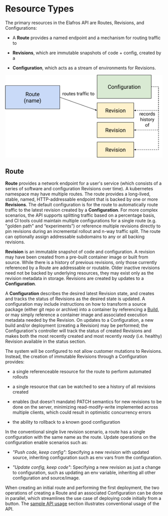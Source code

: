 # Resource Types

The primary resources in the Elafros API are Routes, Revisions, and Configurations:

* A **Route** provides a named endpoint and a mechanism for routing traffic to

* **Revisions**, which are immutable snapshots of code + config, created by a

* **Configuration**, which acts as a stream of environments for Revisions.

![Object model](images/object_model.png)

## Route

**Route** provides a network endpoint for a user's service (which
consists of a series of software and configuration Revisions over
time). A kubernetes namespace may have multiple routes. The route
provides a long-lived, stable, named, HTTP-addressable endpoint that
is backed by one or more **Revisions**. The default configuration is
for the route to automatically route traffic to the latest revision
created by a **Configuration**. For more complex scenarios, the API
supports splitting traffic based on a percentage basis, and CI tools
could maintain multiple configurations for a single route
(e.g. "golden path" and “experiments”) or reference multiple revisions
directly to pin revisions during an incremental rollout and n-way
traffic split. The route can optionally assign addressable subdomains
to any or all backing revisions.

**Revision** is an immutable snapshot of code and configuration. A
revision may have been created from a pre-built container image or
built from source. While there is a history of previous revisions,
only those currently referenced by a Route are addressable or
routable. Older inactive revisions need not be backed by underlying
resources, they may exist only as the revision metadata in
storage. Revisions are created by updates to a **Configuration**.

A **Configuration** describes the desired latest Revision state, and
creates and tracks the status of Revisions as the desired state is
updated. A configuration may include instructions on how to transform
a source package (either git repo or archive) into a container by
referencing a [Build](https://github.com/elafros/build-crd), or may
simply reference a container image and associated execution metadata
needed by the Revision. On updates to a Configuration, a new build
and/or deployment (creating a Revision) may be performed; the
Configuration's controller will track the status of created Revisions
and makes both the most recently created and most recently *ready*
(i.e. healthy) Revision available in the status section.

The system will be configured to not allow customer mutations to
Revisions. Instead, the creation of immutable Revisions through a
Configuration provides:

* a single referenceable resource for the route to perform automated
  rollouts

* a single resource that can be watched to see a history of all
  revisions created

* enables (but doesn’t mandate) PATCH semantics for new revisions to
  be done on the server, minimizing read-modify-write implemented
  across multiple clients, which could result in optimistic
  concurrency errors

* the ability to rollback to a known good configuration

In the conventional single live revision scenario, a route has a
single configuration with the same name as the route. Update
operations on the configuration enable scenarios such as:

* *"Push code, keep config":* Specifying a new revision with updated
  source, inheriting configuration such as env vars from the
  configuration.

* *"Update config, keep code"*: Specifying a new revision as just a
  change to configuration, such as updating an env variable,
  inheriting all other configuration and source/image.

When creating an initial route and performing the first deployment,
the two operations of creating a Route and an associated Configuration
can be done in parallel, which streamlines the use case of deploying
code initially from a button. The
[sample API usage](normative_examples.md) section illustrates
conventional usage of the API.
